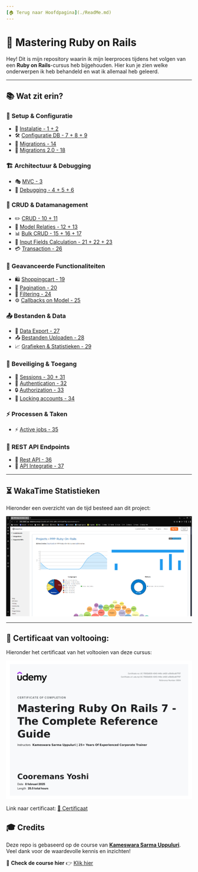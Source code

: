 ```yaml
---
[🏠 Terug naar Hoofdpagina](./ReadMe.md)
---
```


# 🚀 Mastering Ruby on Rails

Hey! Dit is mijn repository waarin ik mijn leerproces tijdens het volgen van een **Ruby on Rails**-cursus heb bijgehouden. Hier kun je zien welke onderwerpen ik heb behandeld en wat ik allemaal heb geleerd.

---

## 📚 Wat zit erin?

### 🔧 **Setup & Configuratie**

-   📌 [Instalatie - 1 + 2](./readme/ReadMe-Section-1-2.md)
-   🛠️ [Configuratie DB - 7 + 8 + 9](./readme/ReadMe-Section-7-8-9.md)
-   📂 [Migrations - 14](./readme/ReadMe-Section-14.md)
-   📂 [Migrations 2.0 - 18](./readme/ReadMe-Section-18.md)

### 🏗️ **Architectuur & Debugging**

-   🎭 [MVC - 3](./readme/ReadMe-Section-3.md)
-   🐞 [Debugging - 4 + 5 + 6](./readme/ReadMe-Section-4-5-6.md)

### 📝 **CRUD & Datamanagement**

-   ✏️ [CRUD - 10 + 11](./readme/ReadMe-Section-10-11.md)
-   🔗 [Model Relaties - 12 + 13](./readme/ReadMe-Section-12-13.md)
-   📊 [Bulk CRUD - 15 + 16 + 17](./readme/ReadMe-Section-15-16-17.md)
-   🔢 [Input Fields Calculation - 21 + 22 + 23](./readme/ReadMe-Section-21-22-23.md)
-   💳 [Transaction - 26](./readme/ReadMe-Section-26.md)

### 🛒 **Geavanceerde Functionaliteiten**

-   🛍️ [Shoppingcart - 19](./readme/ReadMe-Section-19.md)
-   📑 [Pagination - 20](./readme/ReadMe-Section-20.md)
-   🔎 [Filtering - 24](./readme/ReadMe-Section-24.md)
-   ⚙️ [Callbacks on Model - 25](./readme/ReadMe-Section-25.md)

### 📤 **Bestanden & Data**

-   📂 [Data Export - 27](./readme/ReadMe-Section-27.md)
-   📤 [Bestanden Uploaden - 28](./readme/ReadMe-Section-28.md)
-   📈 [Grafieken & Statistieken - 29](./readme/ReadMe-Section-29.md)

### 🔐 **Beveiliging & Toegang**

-   🔐 [Sessions - 30 + 31](./readme/ReadMe-Section-30-31.md)
-   🔑 [Authentication - 32](./readme/ReadMe-Section-32.md)
-   🔒 [Authorization - 33](./readme/ReadMe-Section-33.md)
-   🚫 [Locking accounts - 34](./readme/ReadMe-Section-34.md)

### ⚡ **Processen & Taken**

-   ⚡ [Active jobs - 35](./readme/ReadMe-Section-35.md)

### 🔄 **REST API Endpoints**

-   📡 [Rest API - 36](./readme/ReadMe-Section-36.md)
-   🚀 [API Integratie - 37](./readme/ReadMe-Section-37.md)

---

## ⏳ WakaTime Statistieken

Hieronder een overzicht van de tijd besteed aan dit project:

![WakaTime](./images/wakatime-stats.png)

---

## 📜 Certificaat van voltooing:

Hieronder het certificaat van het voltooien van deze cursus:

![Certificaat](./images/certificaat.jpg)

Link naar certificaat:
[📄 Certificaat](https://www.udemy.com/certificate/UC-7892b830-4343-448c-b420-e59d5cdb7757/)

## 🎓 Credits

Deze repo is gebaseerd op de course van **[Kameswara Sarma Uppuluri](https://www.udemy.com/user/ksarma/)**.  
Veel dank voor de waardevolle kennis en inzichten!

📌 **Check de course hier** 👉 [Klik hier](https://www.udemy.com/course/rubyonrails7)
